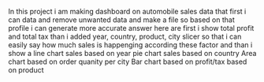 In this project i am making dashboard on automobile sales data that 
first i can data and remove unwanted data and make a file so based on that profile i can generate more accurate answer
here are first i show total profit and total tax 
than i added year, country, product, city slicer so that i can easily say how much sales is happenging according these factor
and than i show  a line chart sales based on year 
pie chart sales based on country
Area chart based on order quanity per city
Bar chart based on profit/tax based on product
